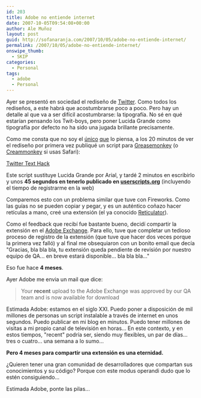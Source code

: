 ```yaml
---
id: 203
title: Adobe no entiende internet
date: 2007-10-05T09:54:08+00:00
author: Ale Muñoz
layout: post
guid: http://sofanaranja.com/2007/10/05/adobe-no-entiende-internet/
permalink: /2007/10/05/adobe-no-entiende-internet/
onswipe_thumb:
  - SKIP
categories:
  - Personal
tags:
  - adobe
  - Personal
---
```

Ayer se presentó en sociedad el rediseño de [Twitter](http://twitter.com). Como todos los rediseños, a este habrá que acostumbrarse poco a poco. Pero hay un detalle al que va a ser difícil acostumbrarse: la tipografía. No sé en qué estarían pensando los Twit-boys, pero poner Lucida Grande como tipografía por defecto no ha sido una jugada brillante precisamente.

Como me consta que no soy el [único](http://twitter.com/gruber/statuses/310773062) [que](http://twitter.com/jorgehipster/statuses/311122792) lo piensa, a los 20 minutos de ver el rediseño por primera vez publiqué un script para [Greasemonkey](http://addons.mozilla.org/firefox/748) (o [Creammonkey](http://creammonkey.sourceforge.net/) si usas Safari):

[Twitter Text Hack](http://userscripts.org/scripts/show/12756)

Este script sustituye Lucida Grande por Arial, y tardé 2 minutos en escribirlo y unos **45 segundos en tenerlo publicado en [userscripts.org](http://userscripts.org)** (incluyendo el tiempo de registrarme en la web)

Comparemos esto con un problema similar que tuve con Fireworks. Como las guías no se pueden copiar y pegar, y es un auténtico coñazo hacer retículas a mano, creé una extensión (el ya conocido [Reticulator](http://sofanaranja.com/reticulator/)).

Como el feedback que recibí fue bastante bueno, decidí compartir la extensión en el [Adobe Exchange](http://www.adobe.com/cfusion/exchange/). Para ello, tuve que completar un tedioso proceso de registro de la extensión (que tuve que hacer dos veces porque la primera vez falló) y al final me obsequiaron con un bonito email que decía "Gracias, bla bla bla, tu extensión queda pendiente de revisión por nuestro equipo de QA... en breve estará disponible... bla bla bla..."

Eso fue hace **4 meses**.

Ayer Adobe me envia un mail que dice:

> Your **recent** upload to the Adobe Exchange was approved by our QA team and is now available for download

Estimada Adobe: estamos en el siglo XXI. Puedo poner a disposición de mil millones de personas un script instalable a través de internet en unos segundos. Puedo publicar en mi blog en minutos. Puedo tener millones de visitas a mi propio canal de televisión en horas... En este contexto, y en estos tiempos, "recent" podría ser, siendo muy flexibles, un par de días... tres o cuatro... una semana a lo sumo...

**Pero 4 meses para compartir una extensión es una eternidad.**

¿Quieren tener una gran comunidad de desarrolladores que compartan sus conocimientos y su código? Porque con este modus operandi dudo que lo estén consiguiendo...

Estimada Adobe, ponte las pilas...